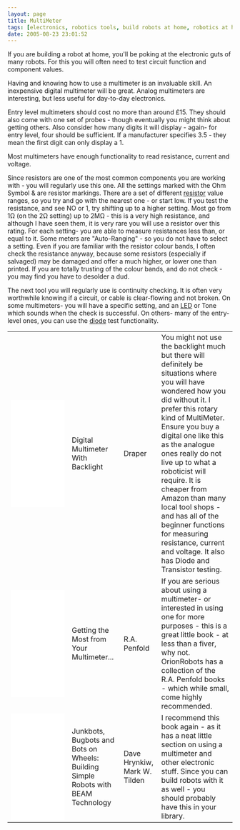 ```yaml
---
layout: page
title: MultiMeter
tags: [electronics, robotics tools, build robots at home, robotics at home]
date: 2005-08-23 23:01:52
---
```

If you are building a robot at home, you'll be poking at the electronic guts of many robots.
For this you will often need to test circuit function and component values.

Having and knowing how to use a multimeter is an invaluable skill.
An inexpensive digital multimeter will be great.
Analog multimeters are interesting, but less useful for day-to-day electronics.

Entry level multimeters should cost no more than around £15.
They should also come with one set of probes - though eventually you might think about getting others.
Also consider how many digits it will display - again- for entry level, four should be sufficient.
If a manufacturer specifies 3.5 - they mean the first digit can only display a 1.

Most multimeters have enough functionality to read resistance, current and voltage.

Since resistors are one of the most common components you are working with - you will regularly use this one.
All the settings marked with the Ohm Symbol &amp; are resistor markings.
There are a set of different <a href="/wiki/resistor.html" title="Resistor">resistor</a> value ranges, so you try and go with the nearest one - or start low.
If you test the resistance, and see NO or 1, try shifting up to a higher setting.
Most go from 1&ohm; (on the 2&ohm; setting) up to 2M&ohm; - this is a very high resistance, and although I have seen them, it is very rare you will use a resistor over this rating.
For each setting- you are able to measure resistances less than, or equal to it.
Some meters are "Auto-Ranging" - so you do not have to select a setting.
Even if you are familiar with the resistor colour bands, I often check the resistance anyway, because some resistors (especially if salvaged) may be damaged and offer a much higher, or lower one than printed.
If you are totally trusting of the colour bands, and do not check - you may find you have to desolder a dud.

The next tool you will regularly use is continuity checking.
It is often very worthwhile knowing if a circuit, or cable is clear-flowing and not broken.
On some multimeters- you will have a specific setting, and an [LED](/wiki/led.html "Light Emitting Diode") or Tone which sounds when the check is successful.
On others- many of the entry-level ones, you can use the <a href="/wiki/diode.html" title="Diode">diode</a> test functionality.

<table class="normal" id="fancytable_1"> <tr> <td > <iframe style="width:120px;height:240px;" marginwidth="0" marginheight="0" scrolling="no" frameborder="0" src="//ws-eu.amazon-adsystem.com/widgets/q?ServiceVersion=20070822&OneJS=1&Operation=GetAdHtml&MarketPlace=GB&source=ss&ref=as_ss_li_til&ad_type=product_link&tracking_id=orionrobots-21&marketplace=amazon&region=GB&placement=B0001K9XKW&asins=B0001K9XKW&linkId=00e77171ba07087e01b1992e91c853a0&show_border=true&link_opens_in_new_window=true"></iframe> </td> <td >Digital Multimeter With Backlight</td> <td >Draper</td> <td >You might not use the backlight much but there will definitely be situations where you will have wondered how you did without it. I prefer this rotary kind of MultiMeter. Ensure you buy a digital one like this as the analogue ones really do not live up to what a roboticist will require.  It is cheaper from Amazon than many local tool shops -  and has all of the beginner functions for measuring resistance, current and voltage. It also has Diode and Transistor testing.</td> </tr>
<tr> <td><iframe style="width:120px;height:240px;" marginwidth="0" marginheight="0" scrolling="no" frameborder="0" src="//ws-eu.amazon-adsystem.com/widgets/q?ServiceVersion=20070822&OneJS=1&Operation=GetAdHtml&MarketPlace=GB&source=ss&ref=as_ss_li_til&ad_type=product_link&tracking_id=orionrobots-21&marketplace=amazon&region=GB&placement=0859341844&asins=0859341844&linkId=525b73f8a0b0cef32617492bdb576890&show_border=true&link_opens_in_new_window=true"></iframe></td> <td>Getting the Most from Your Multimeter...</td> <td>R.A. Penfold</td> <td>If you are serious about using a multimeter- or interested in using one for more purposes - this is a great little book - at less than a fiver, why not. OrionRobots has a collection of the R.A. Penfold books - which while small, come highly recommended.</td> </tr>
<tr> <td ><iframe style="width:120px;height:240px;" marginwidth="0" marginheight="0" scrolling="no" frameborder="0" src="//ws-eu.amazon-adsystem.com/widgets/q?ServiceVersion=20070822&OneJS=1&Operation=GetAdHtml&MarketPlace=GB&source=ss&ref=as_ss_li_til&ad_type=product_link&tracking_id=orionrobots-21&marketplace=amazon&region=GB&placement=0072226013&asins=0072226013&linkId=5ae64635210d8d6d147aa09b8c74f5da&show_border=true&link_opens_in_new_window=true"></iframe></td> <td >Junkbots, Bugbots and Bots on Wheels: Building Simple Robots with BEAM Technology</td> <td > Dave Hrynkiw, Mark W. Tilden </td> <td > I recommend this book again - as it has a neat little section on using a multimeter and other electronic stuff. Since you can build robots with it as well - you should probably have this in your library.</td> </tr> </table>
